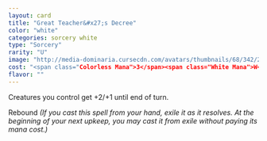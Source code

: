 ```yaml
---
layout: card
title: "Great Teacher&#x27;s Decree"
color: "white"
categories: sorcery white
type: "Sorcery"
rarity: "U"
image: "http://media-dominaria.cursecdn.com/avatars/thumbnails/68/342/200/283/635618428938644131.png"
cost: "<span class="Colorless Mana">3</span><span class="White Mana">W</span>"
flavor: ""
---
```


Creatures you control get +2/+1 until end of turn.

Rebound <em>(If you cast this spell from your hand, exile it as it resolves. At the beginning of your next upkeep, you may cast it from exile without paying its mana cost.)</em>
